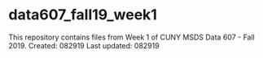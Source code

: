 # data607_fall19_week1
This repository contains files from Week 1 of CUNY MSDS Data 607 - Fall 2019.
Created: 082919
Last updated: 082919
